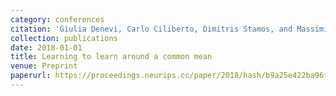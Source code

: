 ```yaml
---
category: conferences
citation: 'Giulia Denevi, Carlo Ciliberto, Dimitris Stamos, and Massimiliano Pontil. "Learning to learn around a common mean", 2018.'
collection: publications
date: 2018-01-01
title: Learning to learn around a common mean
venue: Preprint
paperurl: https://proceedings.neurips.cc/paper/2018/hash/b9a25e422ba96f7572089a00b838c3f8-Abstract.html
---
```



